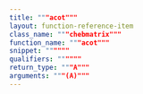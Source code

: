 ```yaml
---
title: """acot"""
layout: function-reference-item
class_name: """chebmatrix"""
function_name: """acot"""
snippet: """"""
qualifiers: """"""
return_type: """A"""
arguments: """(A)"""
---
```



